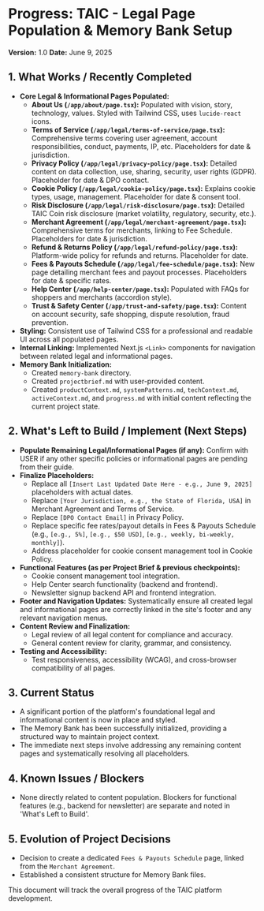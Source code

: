 # Progress: TAIC - Legal Page Population & Memory Bank Setup

**Version:** 1.0
**Date:** June 9, 2025

## 1. What Works / Recently Completed

*   **Core Legal & Informational Pages Populated:**
    *   **About Us (`/app/about/page.tsx`):** Populated with vision, story, technology, values. Styled with Tailwind CSS, uses `lucide-react` icons.
    *   **Terms of Service (`/app/legal/terms-of-service/page.tsx`):** Comprehensive terms covering user agreement, account responsibilities, conduct, payments, IP, etc. Placeholders for date & jurisdiction.
    *   **Privacy Policy (`/app/legal/privacy-policy/page.tsx`):** Detailed content on data collection, use, sharing, security, user rights (GDPR). Placeholder for date & DPO contact.
    *   **Cookie Policy (`/app/legal/cookie-policy/page.tsx`):** Explains cookie types, usage, management. Placeholder for date & consent tool.
    *   **Risk Disclosure (`/app/legal/risk-disclosure/page.tsx`):** Detailed TAIC Coin risk disclosure (market volatility, regulatory, security, etc.).
    *   **Merchant Agreement (`/app/legal/merchant-agreement/page.tsx`):** Comprehensive terms for merchants, linking to Fee Schedule. Placeholders for date & jurisdiction.
    *   **Refund & Returns Policy (`/app/legal/refund-policy/page.tsx`):** Platform-wide policy for refunds and returns. Placeholder for date.
    *   **Fees & Payouts Schedule (`/app/legal/fee-schedule/page.tsx`):** New page detailing merchant fees and payout processes. Placeholders for date & specific rates.
    *   **Help Center (`/app/help-center/page.tsx`):** Populated with FAQs for shoppers and merchants (accordion style).
    *   **Trust & Safety Center (`/app/trust-and-safety/page.tsx`):** Content on account security, safe shopping, dispute resolution, fraud prevention.
*   **Styling:** Consistent use of Tailwind CSS for a professional and readable UI across all populated pages.
*   **Internal Linking:** Implemented Next.js `<Link>` components for navigation between related legal and informational pages.
*   **Memory Bank Initialization:**
    *   Created `memory-bank` directory.
    *   Created `projectbrief.md` with user-provided content.
    *   Created `productContext.md`, `systemPatterns.md`, `techContext.md`, `activeContext.md`, and `progress.md` with initial content reflecting the current project state.

## 2. What's Left to Build / Implement (Next Steps)

*   **Populate Remaining Legal/Informational Pages (if any):** Confirm with USER if any other specific policies or informational pages are pending from their guide.
*   **Finalize Placeholders:**
    *   Replace all `[Insert Last Updated Date Here - e.g., June 9, 2025]` placeholders with actual dates.
    *   Replace `[Your Jurisdiction, e.g., the State of Florida, USA]` in Merchant Agreement and Terms of Service.
    *   Replace `[DPO Contact Email]` in Privacy Policy.
    *   Replace specific fee rates/payout details in Fees & Payouts Schedule (e.g., `[e.g., 5%]`, `[e.g., $50 USD]`, `[e.g., weekly, bi-weekly, monthly]`).
    *   Address placeholder for cookie consent management tool in Cookie Policy.
*   **Functional Features (as per Project Brief & previous checkpoints):**
    *   Cookie consent management tool integration.
    *   Help Center search functionality (backend and frontend).
    *   Newsletter signup backend API and frontend integration.
*   **Footer and Navigation Updates:** Systematically ensure all created legal and informational pages are correctly linked in the site's footer and any relevant navigation menus.
*   **Content Review and Finalization:**
    *   Legal review of all legal content for compliance and accuracy.
    *   General content review for clarity, grammar, and consistency.
*   **Testing and Accessibility:**
    *   Test responsiveness, accessibility (WCAG), and cross-browser compatibility of all pages.

## 3. Current Status

*   A significant portion of the platform's foundational legal and informational content is now in place and styled.
*   The Memory Bank has been successfully initialized, providing a structured way to maintain project context.
*   The immediate next steps involve addressing any remaining content pages and systematically resolving all placeholders.

## 4. Known Issues / Blockers

*   None directly related to content population. Blockers for functional features (e.g., backend for newsletter) are separate and noted in 'What's Left to Build'.

## 5. Evolution of Project Decisions

*   Decision to create a dedicated `Fees & Payouts Schedule` page, linked from the `Merchant Agreement`.
*   Established a consistent structure for Memory Bank files.

This document will track the overall progress of the TAIC platform development.

